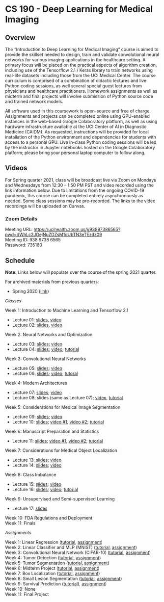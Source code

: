 # CS 190 - Deep Learning for Medical Imaging

## Overview

The “Introduction to Deep Learning for Medical Imaging” course is aimed to provide the skillset needed to design, train and validate convolutional neural networks for various imaging applications in the healthcare setting. A primary focus will be placed on the practical aspects of algorithm creation, including use of the Tensorflow 2.1 / Keras library to train networks using real-life datasets including those from the UCI Medical Center. The course curriculum is comprised of a combination of didactic lectures and live Python coding sessions, as well several special guest lectures from physicians and healthcare practitioners. Homework assignments as well as midterm and final projects will involve submission of Python source code and trained network models.

All software used in this coursework is open-source and free of charge. Assignments and projects can be completed online using GPU-enabled instances in the web-based Google Colaboratory platform, as well as using hardware infrastructure available at the UCI Center of AI in Diagnostic Medicine (CAIDM). As requested, instructions will be provided for local installation of the Python environment and dependencies for students with access to a personal GPU. Live in-class Python coding sessions will be led by the instructor in Jupyter notebooks hosted on the Google Colaboratory platform; please bring your personal laptop computer to follow along. 

## Videos 

For Spring quarter 2021, class will be broadcast live via Zoom on Mondays and Wednesdays from 12:30 – 1:50 PM PST and video recorded using the link information below. Due to limitations from the ongoing COVID-19 pandemic, this course can be completed entirely asynchronously as needed. Some class sessions may be pre-recorded. The links to the video recordings will be uploaded on Canvas.

### Zoom Details

Meeting URL: https://ucihealth.zoom.us/j/93897386565?pwd=dWhLc2JGejNuZDZsM1dUbTN3eTEzdz09 \
Meeting ID: 938 9738 6565 \
Password: 735160

## Schedule

**Note:** Links below will populate over the course of the spring 2021 quarter. 

For archived materials from previous quarters:

* Spring 2020 ([link](./spring_2020))

*Classes*

Week 1: Introduction to Machine Learning and Tensorflow 2.1 
* Lecture 01: [slides](https://uci.yuja.com/V/MediaFile?mediaFile=257567&node=10020101&a=319546376&autoplay=1), [video](https://uci.yuja.com/V/Video?v=2851891&node=9994332&a=15477036&autoplay=1)
* Lecture 02: [slides](https://uci.yuja.com/V/MediaFile?mediaFile=257566&node=10020100&a=81857499&autoplay=1), [video](https://uci.yuja.com/V/Video?v=2864430&node=10022101&a=1891703983&autoplay=1)

Week 2: Neural Networks and Optimization 
* Lecture 03: [slides](https://uci.yuja.com/V/MediaFile?mediaFile=259289&node=10068905&a=1957133278&autoplay=1); [video](https://uci.yuja.com/V/Video?v=2885701&node=10072299&a=1656843959&autoplay=1)
* Lecture 04: [slides](https://uci.yuja.com/V/MediaFile?mediaFile=260412&node=10094950&a=354774857&autoplay=1); [video](https://uci.yuja.com/V/Video?v=2897710&node=10097735&a=1743114569&autoplay=1), [tutorial](https://uci.yuja.com/V/Video?v=2897714&node=10097742&a=1514700564&autoplay=1)

Week 3: Convolutional Neural Networks
* Lecture 05: [slides](https://uci.yuja.com/V/MediaFile?mediaFile=262859&node=10139225&a=204535093&autoplay=1); [video](https://uci.yuja.com/V/Video?v=2920873&node=10144353&a=2028042745&autoplay=1)
* Lecture 06: [slides](https://uci.yuja.com/V/MediaFile?mediaFile=264497&node=10172860&a=1183539416&autoplay=1); [video](https://uci.yuja.com/V/Video?v=2933067&node=10175335&a=2080818821&autoplay=1), [tutoral](https://uci.yuja.com/V/Video?v=2933080&node=10175354&a=1684610093&autoplay=1)

Week 4: Modern Architectures
* Lecture 07: [slides](https://uci.yuja.com/V/MediaFile?mediaFile=270176&node=10243991&a=1513479720&autoplay=1); [video](https://uci.yuja.com/V/Video?v=2957486&node=10219571&a=53572744&autoplay=1)
* Lecture 08: slides (same as Lecture 07); [video](https://uci.yuja.com/V/Video?v=2971905&node=10246097&a=268657664&autoplay=1), [tutorial](https://uci.yuja.com/V/Video?v=2971915&node=10246107&a=690628182&autoplay=1)

Week 5: Considerations for Medical Image Segmentation
* Lecture 09: [slides](https://uci.yuja.com/V/MediaFile?mediaFile=282521&node=10441320&a=983560195&autoplay=1); [video](https://uci.yuja.com/V/Video?v=2996320&node=10299340&a=330045662&autoplay=1)
* Lecture 10: [slides](https://uci.yuja.com/V/MediaFile?mediaFile=274640&node=10326729&a=1910254257&autoplay=1); [video #1](https://uci.yuja.com/V/Video?v=3009369&node=10332245&a=610669657&autoplay=1), [video #2](https://uci.yuja.com/V/Video?v=3009375&node=10332252&a=1948448737&autoplay=1); [tutorial](https://uci.yuja.com/V/Video?v=3009380&node=10332261&a=112903918&autoplay=1)

Week 6: Manuscript Preparation and Statistics
* Lecture 11: [slides](https://uci.yuja.com/V/MediaFile?mediaFile=277984&node=10379173&a=650309459&autoplay=1); [video #1](https://uci.yuja.com/V/Video?v=3032382&node=10381796&a=800240178&autoplay=1), [video #2](https://uci.yuja.com/V/Video?v=3032386&node=10381802&a=1594788780&autoplay=1); [tutorial](https://uci.yuja.com/V/Video?v=3032388&node=10381813&a=1517884833&autoplay=1)

Week 7: Considerations for Medical Object Localization
* Lecture 13: [slides](https://uci.yuja.com/V/MediaFile?mediaFile=283296&node=10452115&a=1086614337&autoplay=1); [video](https://uci.yuja.com/V/Video?v=3068902&node=10453773&a=190868774&autoplay=1)
* Lecture 14: [slides](https://uci.yuja.com/V/MediaFile?mediaFile=286621&node=10473892&a=1805992051&autoplay=1); [video](https://uci.yuja.com/V/Video?v=3079166&node=10475043&a=1082811782&autoplay=1)

Week 8: Class Imbalance 
* Lecture 15: [slides](https://uci.yuja.com/V/MediaFile?mediaFile=289890&node=10510682&a=1341437932&autoplay=1); [video](https://uci.yuja.com/V/Video?v=3093800&node=10512753&a=526311490&autoplay=1)
* Lecture 16: [slides](https://uci.yuja.com/V/MediaFile?mediaFile=291389&node=10569255&a=1862564470&autoplay=1); [video](https://uci.yuja.com/V/Video?v=3129472&node=10571392&a=629057140&autoplay=1); [tutorial](https://bit.ly/3f0B8G8)

Week 9: Unsupervised and Semi-supervised Learning
* Lecture 17: [slides](https://uci.yuja.com/V/MediaFile?mediaFile=293147&node=10607490&a=4407864&autoplay=1)

Week 10: FDA Regulations and Deployment \
Week 11: Finals

*Assignments*

Week 1: Linear Regression ([tutorial](https://bit.ly/3lYpcXr), [assignment](https://bit.ly/3cvCpUt)) \
Week 2: Linear Classifier and MLP (MNIST) ([tutorial](https://bit.ly/3cRFLkF), [assignment](https://bit.ly/3rU8xWd)) \
Week 3: Convolutional Neural Network (CIFAR-10) ([tutorial](https://bit.ly/2QllhYF), [assignment](https://bit.ly/3tpo01S)) \
Week 4: Tumor Detection ([tutorial](https://bit.ly/32uXPvd), [assignment](https://bit.ly/3n2j9BE)) \
Week 5: Tumor Segmentation ([tutorial](https://bit.ly/3gMhfDY), [assignment](https://bit.ly/2QzKcbD)) \
Week 6: Midterm Project ([tutorial](https://bit.ly/3vxvf8K), [assignment](https://bit.ly/2QPw5z3)) \
Week 7: Box Localization ([tutorial](https://bit.ly/3hmH3Hk), [assignment](https://bit.ly/3w2qvZe)) \
Week 8: Small Lesion Segmentation ([tutorial](https://bit.ly/3f0B8G8), [assignment](https://bit.ly/3oxa7x7)) \
Week 9: Survival Prediction ([tutorial](https://bit.ly/3fnXFwR)), [assignment](https://bit.ly/3vr47IS)) \
Week 10: None \
Week 11: Final Project 
